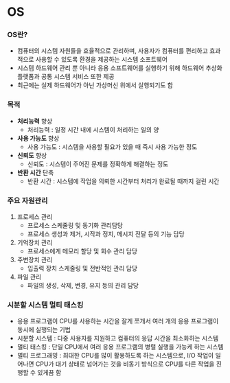 # OS
### OS란?
* 컴퓨터의 시스템 자원들을 효율적으로 관리하며, 사용자가 컴퓨터를 편리하고 효과적으로 사용할 수 있도록 환경을 제공하는 시스템 소프트웨어
* 시스템 하드웨어 관리 뿐 아니라 응용 소프트웨어를 실행하기 위해 하드웨어 추상화 플랫폼과 공통 시스템 서비스 또한 제공
* 최근에는 실제 하드웨어가 아닌 가상머신 위에서 실행되기도 함
### 목적
* **처리능력** 향상
  * 처리능력 : 일정 시간 내에 시스템이 처리하는 일의 양
* **사용 가능도** 향상
  * 사용 가능도 : 시스템을 사용할 필요가 있을 때 즉시 사용 가능한 정도 
* **신뢰도** 향상
  * 신뢰도 : 시스템이 주어진 문제를 정확하게 해결하는 정도
* **반환 시간** 단축
  * 반환 시간 : 시스템에 작업을 의뢰한 시간부터 처리가 완료될 때까지 걸린 시간
### 주요 자원관리
1. 프로세스 관리
    * 프로세스 스케줄링 및 동기화 관리담당
    * 프로세스 생성과 제거, 시작과 정지, 메시지 전달 등의 기능 담당
2. 기억장치 관리
    * 프로세스에게 메모리 할당 및 회수 관리 담당
3. 주변장치 관리
    * 입출력 장치 스케줄링 및 전반적인 관리 담당
4. 파일 관리
    * 파일의 생성, 삭제, 변경, 유지 등의 관리 담당
### 시분할 시스템 멀티 태스킹
* 응용 프로그램이 CPU를 사용하는 시간을 잘게 쪼개서 여러 개의 응용 프로그램이 동시에 실행되는 기법
* 시분할 시스템 : 다중 사용자를 지원하고 컴퓨터의 응답 시간을 최소화하는 시스템
* 멀티 태스킹 : 단일 CPU에서 여러 응용 프로그램의 병렬 실행을 가능케 하는 시스템
* 멀티 프로그래밍 : 최대한 CPU를 많이 활용하도록 하는 시스템으로, I/O 작업이 일어나면 CPU가 대기 상태로 넘어가는 것을 비동기 방식으로 CPU를 다른 작업을 진행할 수 있게끔 함
